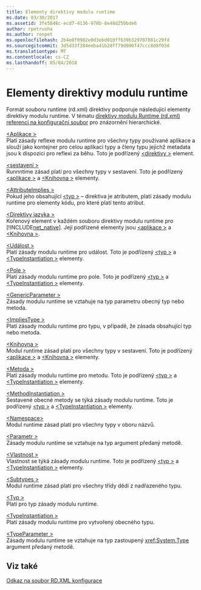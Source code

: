 ```yaml
---
title: Elementy direktivy modulu runtime
ms.date: 03/30/2017
ms.assetid: 3fe5848c-ecd7-4136-970b-8e48d250bde6
author: rpetrusha
ms.author: ronpet
ms.openlocfilehash: 2b4e8f0902e0d3ebd010ff639b329707881c29fd
ms.sourcegitcommit: 3d5d33f384eeba41b2dff79d096f47ccc8d8f03d
ms.translationtype: MT
ms.contentlocale: cs-CZ
ms.lasthandoff: 05/04/2018
---
```

# <a name="runtime-directive-elements"></a>Elementy direktivy modulu runtime
Formát souboru runtime (rd.xml) direktivy podporuje následující elementy direktivy modulu runtime. V tématu [direktivy modulu Runtime (rd.xml) referenci na konfigurační soubor](../../../docs/framework/net-native/runtime-directives-rd-xml-configuration-file-reference.md) pro znázornění hierarchické.  
  
 [\<Aplikace >](../../../docs/framework/net-native/application-element-net-native.md)  
 Platí zásady reflexe modulu runtime pro všechny typy používané aplikace a slouží jako kontejner pro celou aplikaci typy a členy typu jejichž metadata jsou k dispozici pro reflexi za běhu. Toto je podřízený [ \<direktivy >](../../../docs/framework/net-native/directives-element-net-native.md) element.  
  
 [\<sestavení >](../../../docs/framework/net-native/assembly-element-net-native.md)  
 Runnntime zásad platí pro všechny typy v sestavení. Toto je podřízený [ \<aplikace >](../../../docs/framework/net-native/application-element-net-native.md) a [ \<Knihovna >](../../../docs/framework/net-native/library-element-net-native.md) elementy.  
  
 [\<AttributeImplies >](../../../docs/framework/net-native/attributeimplies-element-net-native.md)  
 Pokud jeho obsahující [ \<typ >](../../../docs/framework/net-native/type-element-net-native.md) – direktiva je atributem, platí zásady modulu runtime pro elementy kódu, pro které platí tento atribut.  
  
 [\<Direktivy jazyka >](../../../docs/framework/net-native/directives-element-net-native.md)  
 Kořenový element v každém souboru direktivy modulu runtime pro [!INCLUDE[net_native](../../../includes/net-native-md.md)]. Její podřízené elementy jsou [ \<aplikace >](../../../docs/framework/net-native/application-element-net-native.md) a [ \<Knihovna >](../../../docs/framework/net-native/library-element-net-native.md).  
  
 [\<Událost >](../../../docs/framework/net-native/event-element-net-native.md)  
 Platí zásady modulu runtime pro událost. Toto je podřízený [ \<typ >](../../../docs/framework/net-native/type-element-net-native.md) a [ \<TypeInstantiation >](../../../docs/framework/net-native/typeinstantiation-element-net-native.md) elementy.  
  
 [\<Pole >](../../../docs/framework/net-native/field-element-net-native.md)  
 Platí zásady modulu runtime pro pole. Toto je podřízený [ \<typ >](../../../docs/framework/net-native/type-element-net-native.md) a [ \<TypeInstantiation >](../../../docs/framework/net-native/typeinstantiation-element-net-native.md) elementy.  
  
 [\<GenericParameter >](../../../docs/framework/net-native/genericparameter-element-net-native.md)  
 Zásady modulu runtime se vztahuje na typ parametru obecný typ nebo metoda.  
  
 [\<ImpliesType >](../../../docs/framework/net-native/impliestype-element-net-native.md)  
 Platí zásady modulu runtime pro typu, v případě, že zásada obsahující typ nebo metoda.  
  
 [\<Knihovna >](../../../docs/framework/net-native/library-element-net-native.md)  
 Modul runtime zásad platí pro všechny typy v sestavení. Toto je podřízený [ \<aplikace >](../../../docs/framework/net-native/application-element-net-native.md) a [ \<Knihovna >](../../../docs/framework/net-native/library-element-net-native.md) elementy.  
  
 [\<Metoda >](../../../docs/framework/net-native/method-element-net-native.md)  
 Platí zásady modulu runtime pro metodu. Toto je podřízený [ \<typ >](../../../docs/framework/net-native/type-element-net-native.md) a [ \<TypeInstantiation >](../../../docs/framework/net-native/typeinstantiation-element-net-native.md) elementy.  
  
 [\<MethodInstantiation >](../../../docs/framework/net-native/methodinstantiation-element-net-native.md)  
 Sestavené obecné metody se týká zásady modulu runtime. Toto je podřízený [ \<typ >](../../../docs/framework/net-native/type-element-net-native.md) a [ \<TypeInstantiation >](../../../docs/framework/net-native/typeinstantiation-element-net-native.md) elementy.  
  
 [\<Namespace>](../../../docs/framework/net-native/namespace-element-net-native.md)  
 Modul runtime zásad platí pro všechny typy v oboru názvů.  
  
 [\<Parametr >](../../../docs/framework/net-native/parameter-element-net-native.md)  
 Zásady modulu runtime se vztahuje na typ argument předaný metodě.  
  
 [\<Vlastnost >](../../../docs/framework/net-native/property-element-net-native.md)  
 Vlastnost se týká zásady modulu runtime. Toto je podřízený [ \<typ >](../../../docs/framework/net-native/type-element-net-native.md) a [ \<TypeInstantiation >](../../../docs/framework/net-native/typeinstantiation-element-net-native.md) elementy.  
  
 [\<Subtypes >](../../../docs/framework/net-native/subtypes-element-net-native.md)  
 Modul runtime zásad platí pro všechny třídy dědí z nadřazeného typu.  
  
 [\<Typ >](../../../docs/framework/net-native/type-element-net-native.md)  
 Platí pro typ zásady modulu runtime.  
  
 [\<TypeInstantiation >](../../../docs/framework/net-native/typeinstantiation-element-net-native.md)  
 Platí zásady modulu runtime pro vytvořený obecného typu.  
  
 [\<TypeParameter >](../../../docs/framework/net-native/typeparameter-element-net-native.md)  
 Zásady modulu runtime se vztahuje na typ zastoupený <xref:System.Type> argument předaný metodě.  
  
## <a name="see-also"></a>Viz také  
 [Odkaz na soubor RD.XML konfigurace](../../../docs/framework/net-native/runtime-directives-rd-xml-configuration-file-reference.md)
